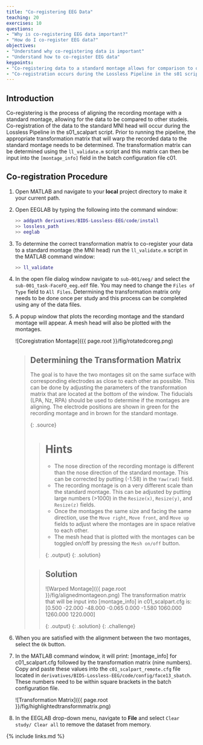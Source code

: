 ```yaml
---
title: "Co-registering EEG Data"
teaching: 20
exercises: 10
questions:
- "Why is co-registering EEG data important?"
- "How do I co-register EEG data?"
objectives:
- "Understand why co-registering data is important"
- "Understand how to co-register EEG data"
keypoints:
- "Co-registering data to a standard montage allows for comparison to other studies."
- "Co-registration occurs during the Lossless Pipeline in the s01 script based on a determined transformation matrix."
---
```


## Introduction

Co-registering is the process of aligning the recording montage with a standard montage, allowing for the data to be compared to other studeis. Co-registration of the data to the standard MNI head will occur during the Lossless Pipeline in the s01_scalpart script. Prior to running the pipeline, the appropriate transformation matrix that will warp the recorded data to the standard montage needs to be determined. The transformation matrix can be determined using the `ll_validate.m` script and this matrix can then be input into the `[montage_info]` field in the batch configuration file c01.

## Co-registration Procedure 

1. Open MATLAB and navigate to your **local** project directory to make it your current path.

2. Open EEGLAB by typing the following into the command window:

    ```matlab
    >> addpath derivatives/BIDS-Lossless-EEG/code/install
    >> lossless_path
    >> eeglab
    ```

3. To determine the correct transformation matrix to co-register your data to a standard montage (the MNI head) run the `ll_validate.m` script in the MATLAB command window:

    ```matlab
    >> ll_validate
    ```
4. In the open file dialog window navigate to `sub-001/eeg/` and select the `sub-001_task-FaceFO_eeg.edf` file. You may need to change the `Files of Type` field to `All Files`. Determining the transformation matrix only needs to be done once per study and this process can be completed using any of the data files. 

5. A popup window that plots the recording montage and the standard montage will appear. A mesh head will also be plotted with the montages.

    ![Coregistration Montage]({{ page.root }}/fig/rotatedcoreg.png)

    > ## Determining the Transformation Matrix
    > 
    > The goal is to have the two montages sit on the same surface with corresponding electrodes as close to each other as possible. This can be done by adjusting the parameters of the transformation matrix that are located at the bottom of the window. The fiducials (LPA, Nz, RPA) should be used to determine if the montages are aligning. The electrode positions are shown in green for the recording montage and in brown for the standard montage. 
    > 
    > {: .source}
    >
    > > # Hints
    > >
    > > - The nose direction of the recording montage is different than the nose direction of the standard montage. This can be corrected by putting (-1.58) in the `Yaw(rad)` field. 
    > > - The recording montage is on a very different scale than the standard montage. This can be adjusted by putting large numbers (>1000) in the `Resize(x)`, `Resize(y)`, and `Resize(z)` fields. 
    > > - Once the montages the same size and facing the same direction, use the `Move right`, `Move front`, and `Move up` fields to adjust where the montages are in space relative to each other.
    > > - The mesh head that is plotted with the montages can be toggled on/off by pressing the `Mesh on/off` button.
    > >
    > > {: .output}
    > {: .solution}
    >
    > > ## Solution
    > >
    > > ![Warped Montage]({{ page.root }}/fig/alignedmontageon.png)
    > > The transformation matrix that will be input into [montage_info] in c01_scalpart.cfg is: [0.500 -22.000 -48.000 -0.065 0.000 -1.580 1060.000 1260.000 1220.000]
    > >
    > > {: .output}
    > {: .solution}
    {: .challenge}

6. When you are satisfied with the alignment between the two montages, select the `Ok` button.

7. In the MATLAB command window, it will print: [montage_info] for c01_scalpart.cfg followed by the transformation matrix (nine numbers). Copy and paste these values into the `c01_scalpart_remote.cfg` file located in `derivatives/BIDS-Lossless-EEG/code/config/face13_sbatch`. These numbers need to be within square brackets in the batch configuration file. 

    ![Transformation Matrix]({{ page.root }}/fig/highlightedtransformmatrix.png)

8. In the EEGLAB drop-down menu, navigate to **File** and select `Clear study/ Clear all` to remove the dataset from memory.

{% include links.md %}

